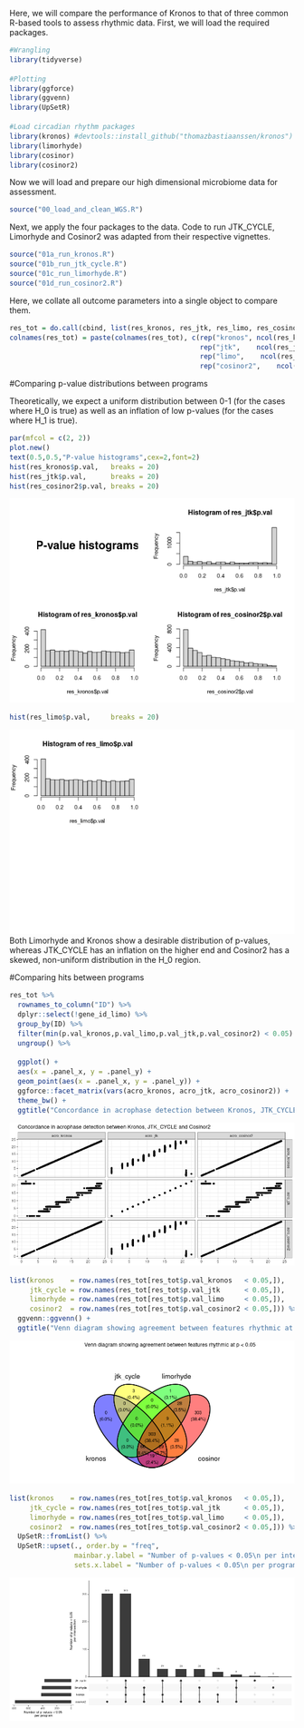 Here, we will compare the performance of Kronos to that of three common
R-based tools to assess rhythmic data. First, we will load the required
packages.

``` r
#Wrangling
library(tidyverse)

#Plotting
library(ggforce)
library(ggvenn)
library(UpSetR)

#Load circadian rhythm packages
library(kronos) #devtools::install_github("thomazbastiaanssen/kronos") 
library(limorhyde)
library(cosinor)
library(cosinor2)
```

Now we will load and prepare our high dimensional microbiome data for
assessment.

``` r
source("00_load_and_clean_WGS.R")
```

Next, we apply the four packages to the data. Code to run JTK_CYCLE,
Limorhyde and Cosinor2 was adapted from their respective vignettes.

``` r
source("01a_run_kronos.R")
source("01b_run_jtk_cycle.R")
source("01c_run_limorhyde.R")
source("01d_run_cosinor2.R")
```

Here, we collate all outcome parameters into a single object to compare
them.

``` r
res_tot = do.call(cbind, list(res_kronos, res_jtk, res_limo, res_cosinor2))
colnames(res_tot) = paste(colnames(res_tot), c(rep("kronos", ncol(res_kronos)),
                                               rep("jtk",    ncol(res_jtk)),
                                               rep("limo",    ncol(res_limo)),
                                               rep("cosinor2",    ncol(res_cosinor2))), sep = "_")
```

\#Comparing p-value distributions between programs

Theoretically, we expect a uniform distribution between 0-1 (for the
cases where H_0 is true) as well as an inflation of low p-values (for
the cases where H_1 is true).

``` r
par(mfcol = c(2, 2))
plot.new()
text(0.5,0.5,"P-value histograms",cex=2,font=2)
hist(res_kronos$p.val,   breaks = 20)
hist(res_jtk$p.val,      breaks = 20)
hist(res_cosinor2$p.val, breaks = 20)
```

![](benchmarking_files/figure-gfm/plot%20stats-1.png)<!-- -->

``` r
hist(res_limo$p.val,     breaks = 20)
```

![](benchmarking_files/figure-gfm/plot%20stats-2.png)<!-- --> Both
Limorhyde and Kronos show a desirable distribution of p-values, whereas
JTK_CYCLE has an inflation on the higher end and Cosinor2 has a skewed,
non-uniform distribution in the H_0 region.

\#Comparing hits between programs

``` r
res_tot %>%
  rownames_to_column("ID") %>%
  dplyr::select(!gene_id_limo) %>% 
  group_by(ID) %>% 
  filter(min(p.val_kronos,p.val_limo,p.val_jtk,p.val_cosinor2) < 0.05) %>% 
  ungroup() %>% 
  
  ggplot() +
  aes(x = .panel_x, y = .panel_y) +
  geom_point(aes(x = .panel_x, y = .panel_y)) +
  ggforce::facet_matrix(vars(acro_kronos, acro_jtk, acro_cosinor2)) +
  theme_bw() +
  ggtitle("Concordance in acrophase detection between Kronos, JTK_CYCLE and Cosinor2")
```

![](benchmarking_files/figure-gfm/plot%20tools-1.png)<!-- -->

``` r
list(kronos    = row.names(res_tot[res_tot$p.val_kronos   < 0.05,]),
     jtk_cycle = row.names(res_tot[res_tot$p.val_jtk      < 0.05,]),
     limorhyde = row.names(res_tot[res_tot$p.val_limo     < 0.05,]),
     cosinor2  = row.names(res_tot[res_tot$p.val_cosinor2 < 0.05,])) %>% 
  ggvenn::ggvenn() + 
  ggtitle("Venn diagram showing agreement between features rhythmic at p < 0.05")
```

![](benchmarking_files/figure-gfm/plot%20tools-2.png)<!-- -->

``` r
list(kronos    = row.names(res_tot[res_tot$p.val_kronos   < 0.05,]),
     jtk_cycle = row.names(res_tot[res_tot$p.val_jtk      < 0.05,]),
     limorhyde = row.names(res_tot[res_tot$p.val_limo     < 0.05,]),
     cosinor2  = row.names(res_tot[res_tot$p.val_cosinor2 < 0.05,])) %>% 
  UpSetR::fromList() %>% 
  UpSetR::upset(., order.by = "freq", 
                mainbar.y.label = "Number of p-values < 0.05\n per intersection", 
                sets.x.label = "Number of p-values < 0.05\n per program")
```

![](benchmarking_files/figure-gfm/plot%20tools-3.png)<!-- -->
